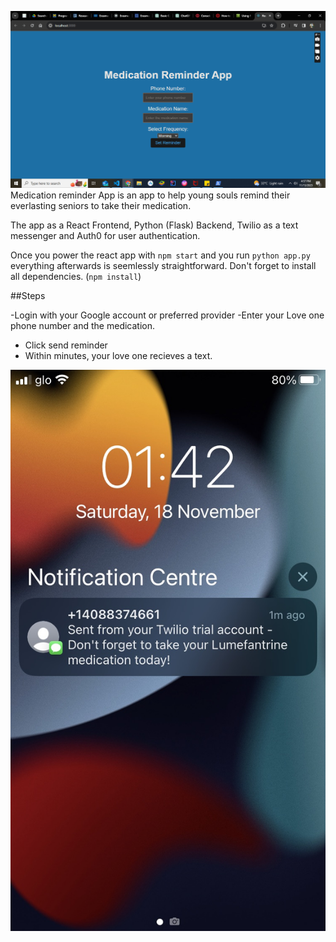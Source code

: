 

![Alt text](<Screenshot (209)-1.png>)
Medication reminder App is an app to help young souls remind their everlasting seniors to take their medication.

The app as a React Frontend, Python (Flask) Backend, Twilio as a text messenger and Auth0 for user authentication.

Once you power the react app with  `npm start`  and  you run `python app.py` everything afterwards is seemlessly straightforward. Don't forget to install all dependencies. (`npm install`)

##Steps

-Login with your Google account or preferred provider
-Enter your Love one phone number and the medication.
- Click send reminder
- Within minutes, your love one recieves a text.

![Alt text](<Screenshot 2023-11-18 at 01.42.17-1.png>)